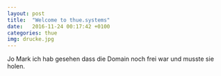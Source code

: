 ```yaml
---
layout: post
title:  "Welcome to thue.systems"
date:   2016-11-24 00:17:42 +0100
categories: thue
img: drucke.jpg
---
```

Jo Mark ich hab gesehen dass die Domain noch frei war und musste sie holen.
